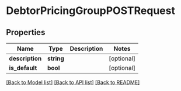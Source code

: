 # DebtorPricingGroupPOSTRequest

## Properties
Name | Type | Description | Notes
------------ | ------------- | ------------- | -------------
**description** | **string** |  | [optional] 
**is_default** | **bool** |  | [optional] 

[[Back to Model list]](../README.md#documentation-for-models) [[Back to API list]](../README.md#documentation-for-api-endpoints) [[Back to README]](../README.md)


